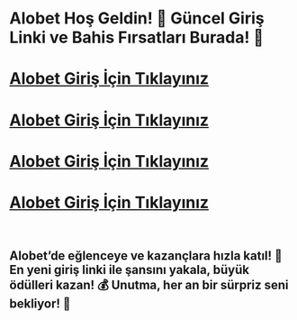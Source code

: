 # Alobet Hoş Geldin! 🚀 Güncel Giriş Linki ve Bahis Fırsatları Burada! 🎉

# [Alobet Giriş İçin Tıklayınız](https://winzhub.org)
# [Alobet Giriş İçin Tıklayınız](https://winzhub.org)
# [Alobet Giriş İçin Tıklayınız](https://winzhub.org)
# [Alobet Giriş İçin Tıklayınız](https://winzhub.org)

<br>

## Alobet’de eğlenceye ve kazançlara hızla katıl! 🎯 En yeni giriş linki ile şansını yakala, büyük ödülleri kazan! 💰 Unutma, her an bir sürpriz seni bekliyor! 🎁
